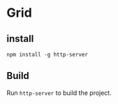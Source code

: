 # Grid

## install
`npm install -g http-server`

## Build

Run `http-server` to build the project. 
